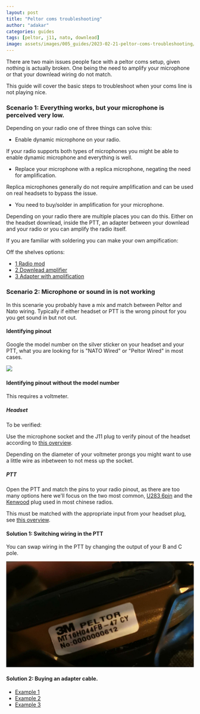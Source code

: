 ```yaml
---
layout: post
title: "Peltor coms troubleshooting"
author: "adakar"
categories: guides
tags: [peltor, j11, nato, downlead]
image: assets/images/005_guides/2023-02-21-peltor-coms-troubleshooting/heading.png
---
```


There are two main issues people face with a peltor coms setup, given nothing is actually broken. One being the need to amplify your microphone or that your downlead wiring do not match.

This guide will cover the basic steps to troubleshoot when your coms line is not playing nice.


### Scenario 1: Everything works, but your microphone is perceived very low.

Depending on your radio one of three things can solve this:

* Enable dynamic microphone on your radio.

If your radio supports both types of microphones you might be able to enable dynamic microphone and everything is well.

* Replace your microphone with a replica microphone, negating the need for amplification.

Replica microphones generally do not require amplification and can be used on real headsets to bypass the issue.

* You need to buy/solder in amplification for your microphone.

Depending on your radio there are multiple places you can do this. Either on the headset downlead, inside the PTT, an adapter between your downlead and your radio or you can amplify the radio itself.

If you are familiar with soldering you can make your own ampification:


Off the shelves options:
* [1 Radio mod](http://www.px-airsoft.com/showroom/model/T0002/templateProductDetails.do?webId=1213907847691&editCurrentLanguage=1213907847692&module=SearchProduct&keyWords=amp&currentPage=1&ParentId=1324666353492015337&productId=1387478681544002075)
* [2 Downlead amplifier](http://www.px-airsoft.com/showroom/model/T0002/templateProductDetails.do?webId=1213907847691&editCurrentLanguage=1213907847692&module=SearchProduct&keyWords=amp&currentPage=1&ParentId=1324666353492015337&productId=1429033561572000266)
* [3 Adapter with amplification](http://www.px-airsoft.com/showroom/model/T0002/templateProductDetails.do?webId=1213907847691&editCurrentLanguage=1213907847692&module=SearchProduct&keyWords=Amplify+&currentPage=1&ParentId=1324666353492015337&productId=1429033811734000292)




### Scenario 2: Microphone or sound in is not working
In this scenarie you probably have a mix and match between Peltor and Nato wiring. Typically if either headset or PTT is the wrong pinout for you you get sound in but not out. 


#### Identifying pinout
Google the model number on the silver sticker on your headset and your PTT, what you are looking for is "NATO Wired" or "Peltor Wired" in most cases.

<div class="image-thumbnail">
	<a href="/assets/images/005_guides/2023-02-21-peltor-coms-troubleshooting/headset.png">
		<img src="/assets/images/005_guides/2023-02-21-peltor-coms-troubleshooting/headset.png" width="640"/>
		<div class="image-thumbnail-centered"><i class="fa-solid fa-magnifying-glass"></i></div>
	</a>
</div>


#### Identifying pinout without the model number

This requires a voltmeter.

##### Headset
To be verified:

Use the microphone socket and the J11 plug to verify pinout of the headset according to [this overview](https://airsoftnorge.com/Peltor-J11-4pin/).

Depending on the diameter of your voltmeter prongs you might want to use a little wire as inbetween to not mess up the socket.

##### PTT
Open the PTT and match the pins to your radio pinout, as there are too many options here we'll focus on the two most common, [U283 6pin](https://airsoftnorge.com/6pinout/) and the [Kenwood](https://airsoftnorge.com/kenwood-pinout/) plug used in most chinese radios.

This must be matched with the appropriate input from your headset plug, see [this overview](https://airsoftnorge.com/Peltor-J11-4pin/).


#### Solution 1: Switching wiring in the PTT

You can swap wiring in the PTT by changing the output of your B and C pole. 

<div class="image-thumbnail">
	<a href="/assets/images/005_guides/2023-02-21-peltor-coms-troubleshooting/ptt.jpg">
		<img src="/assets/images/005_guides/2023-02-21-peltor-coms-troubleshooting/ptt.jpg" width="640"/>
		<div class="image-thumbnail-centered"><i class="fa-solid fa-magnifying-glass"></i></div>
	</a>
</div>

#### Solution 2: Buying an adapter cable.

* [Example 1](https://shop.reconbrothers.com/product/3m-peltor-nato-adapter-custom/)
* [Example 2](https://fivefourcommunications.com/product/peltor-wired-to-nato-wiring-adapter/)
* [Example 3](https://sambandsradio.no/alfagear/an-1030/adapter-nexus-peltor-nato-20cm)
